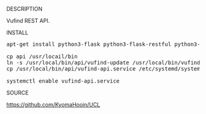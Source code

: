 
DESCRIPTION

Vufind REST API.

INSTALL
<pre>
apt-get install python3-flask python3-flask-restful python3-rrdtool

cp api /usr/locail/bin
ln -s /usr/local/bin/api/vufind-update /usr/local/bin/vufind-update
cp /usr/local/bin/api/vufind-api.service /etc/systemd/system/

systemctl enable vufind-api.service
</pre>
SOURCE

https://github.com/KyomaHooin/UCL

